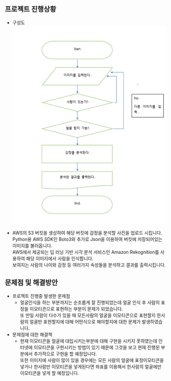 ## 프로젝트 진행상황

- 구성도 </br>
  ![구성도](https://github.com/seoyo1/Cloud-Computing/blob/master/Capture/%EC%A1%B0%EC%A7%81%EB%8F%84.PNG)</br>
 
 - AWS의 S3 버킷을 생성하여 해당 버킷에 감정을 분석할 사진을 업로드 시킵니다.</br>
Python용 AWS SDK인 Boto3와 추가로 Json을 이용하여 버킷에 저장되어있는 이미지를 불러옵니다.</br> 
AWS에서 제공되는 딥 러닝 기반 시각 분석 서비스인 Amazon Rekognition를 사용하여 해당 이미지에서 사람을 인식합니다.</br> 
보여지는 사람의 나이와 감정 등 여러가지 속성들을 분석하고 결과를 출력시킵니다.

## 문제점 및 해결방안
 - 프로젝트 진행중 발생한 문제점 
   - 얼굴인식을 하는 부분까지는 순조롭게 잘 진행되었는데 얼굴 인식 후 사람의 표정을 이모티콘으로 표현하는 부분이 문제가 되었습니다.</br> 
    또 만일 사람이 다수가 있을 때 모든사람의 얼굴을 이모티콘으로 표현할지 한사람의 얼굴만 표현할지에 대해 어떤식으로 해야할지에 대한 문제가 발생하였습니다.</br>
 - 문제점에 대한 해결책
   - 현재 이모티콘을 얼굴에 대입시키는부분에 대해 구현을 시키지 못하였는데 인터넷에 이모티콘을 구현시키는 방법이 있기 때문에 그것을 보고 현재 진행된 부분에서 추가적으로 구현을 할 예정입니다. </br> 
   또한 이미지에 사람이 많이 있을 경우에는 모든 사람의 얼굴에 표정이모티콘을 넣거나 한사람만 이모티콘을 넣게된다면 좌표를 이용해서 한사람의 얼굴에만 이모티콘을 넣게 할 예정입니다.
